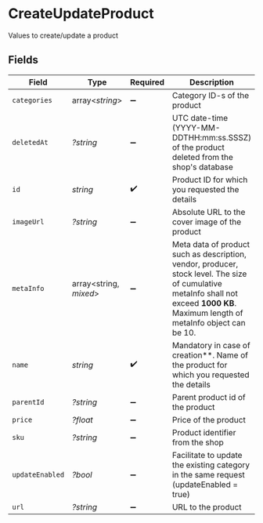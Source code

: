 # CreateUpdateProduct

Values to create/update a product


## Fields

| Field                                                                                                                                                                               | Type                                                                                                                                                                                | Required                                                                                                                                                                            | Description                                                                                                                                                                         | Example                                                                                                                                                                             |
| ----------------------------------------------------------------------------------------------------------------------------------------------------------------------------------- | ----------------------------------------------------------------------------------------------------------------------------------------------------------------------------------- | ----------------------------------------------------------------------------------------------------------------------------------------------------------------------------------- | ----------------------------------------------------------------------------------------------------------------------------------------------------------------------------------- | ----------------------------------------------------------------------------------------------------------------------------------------------------------------------------------- |
| `categories`                                                                                                                                                                        | array<*string*>                                                                                                                                                                     | :heavy_minus_sign:                                                                                                                                                                  | Category ID-s of the product                                                                                                                                                        |                                                                                                                                                                                     |
| `deletedAt`                                                                                                                                                                         | *?string*                                                                                                                                                                           | :heavy_minus_sign:                                                                                                                                                                  | UTC date-time (YYYY-MM-DDTHH:mm:ss.SSSZ) of the product deleted from the shop's database                                                                                            |                                                                                                                                                                                     |
| `id`                                                                                                                                                                                | *string*                                                                                                                                                                            | :heavy_check_mark:                                                                                                                                                                  | Product ID for which you requested the details                                                                                                                                      | P11                                                                                                                                                                                 |
| `imageUrl`                                                                                                                                                                          | *?string*                                                                                                                                                                           | :heavy_minus_sign:                                                                                                                                                                  | Absolute URL to the cover image of the product                                                                                                                                      | http://mydomain.com/product-absoulte-url/img.jpeg                                                                                                                                   |
| `metaInfo`                                                                                                                                                                          | array<string, *mixed*>                                                                                                                                                              | :heavy_minus_sign:                                                                                                                                                                  | Meta data of product such as description, vendor, producer, stock level. The size of cumulative metaInfo shall not exceed **1000 KB**. Maximum length of metaInfo object can be 10. |                                                                                                                                                                                     |
| `name`                                                                                                                                                                              | *string*                                                                                                                                                                            | :heavy_check_mark:                                                                                                                                                                  | Mandatory in case of creation**. Name of the product for which you requested the details                                                                                            | Iphone 11                                                                                                                                                                           |
| `parentId`                                                                                                                                                                          | *?string*                                                                                                                                                                           | :heavy_minus_sign:                                                                                                                                                                  | Parent product id of the product                                                                                                                                                    |                                                                                                                                                                                     |
| `price`                                                                                                                                                                             | *?float*                                                                                                                                                                            | :heavy_minus_sign:                                                                                                                                                                  | Price of the product                                                                                                                                                                |                                                                                                                                                                                     |
| `sku`                                                                                                                                                                               | *?string*                                                                                                                                                                           | :heavy_minus_sign:                                                                                                                                                                  | Product identifier from the shop                                                                                                                                                    |                                                                                                                                                                                     |
| `updateEnabled`                                                                                                                                                                     | *?bool*                                                                                                                                                                             | :heavy_minus_sign:                                                                                                                                                                  | Facilitate to update the existing category in the same request (updateEnabled = true)                                                                                               | false                                                                                                                                                                               |
| `url`                                                                                                                                                                               | *?string*                                                                                                                                                                           | :heavy_minus_sign:                                                                                                                                                                  | URL to the product                                                                                                                                                                  | http://mydomain.com/product/electronics/product1                                                                                                                                    |